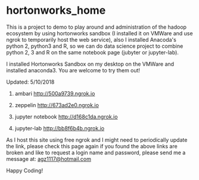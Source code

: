 
# hortonworks_home


This is a project to demo to play around and administration of the hadoop ecosystem by using hortonworks sandbox (I installed it on VMWare and use ngrok to temporarily host the web service), also I installed Anacoda's python 2, python3 and R, so we can do data science project to combine python 2, 3 and R on the same notebook page (jubyter or jupyter-lab).

I installed Hortonworks Sandbox on my desktop on the VMWare and installed anaconda3. You are welcome to try them out!


Updated: 5/10/2018

1) ambari 
http://500a9739.ngrok.io

2) zeppelin 
http://673ad2e0.ngrok.io

3) jupyter notebook
http://d168c1da.ngrok.io

4) jupyter-lab 
http://bb8f6b4b.ngrok.io

As I host this site using free ngrok and I might need to periodically update the link, please check this page again if you found the above links are broken and like to request a login name and password, please send me a message at: agz1117@hotmail.com

Happy Coding!

